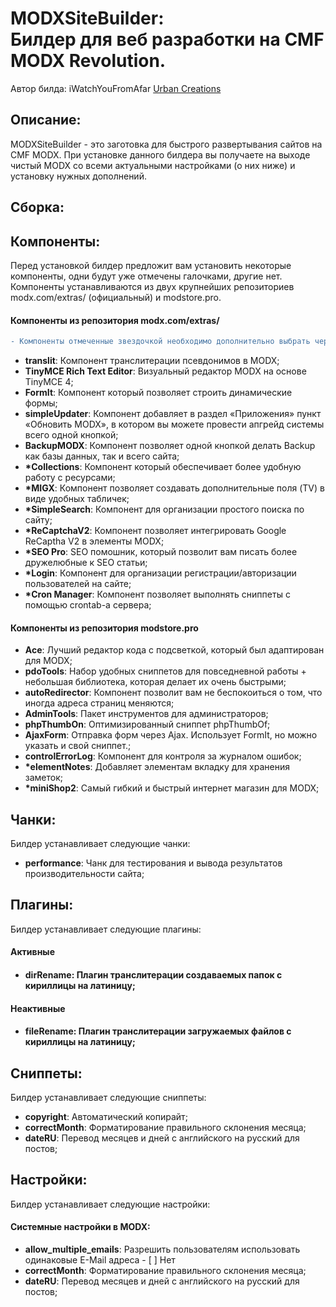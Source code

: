 <h1><strong>MODXSiteBuilder:</strong> <br>Билдер для веб разработки на CMF MODX Revolution.</h1>
<p>Автор билда: iWatchYouFromAfar <a href="https://urbancreations.ru/" target="_blank">Urban Creations</a><br/>

<h2>Описание:</h2>
<p>MODXSiteBuilder - это заготовка для быстрого развертывания сайтов на CMF MODX. При установке данного билдера вы получаете на выходе чистый MODX со всеми актуальными настройками (о них ниже) и установку нужных дополнений.</p>

<h2>Сборка:</h2>

<h2>Компоненты:</h2>
<p>Перед установкой билдер предложит вам установить некоторые компоненты, одни будут уже отмечены галочками, другие нет. Компоненты устанавливаются из двух крупнейших репозиториев modx.com/extras/ (официальный) и modstore.pro.</p>

<h4>Компоненты из репозитория modx.com/extras/</h4>

```diff
- Компоненты отмеченные звездочкой необходимо дополнительно выбрать через checkbox при установке
```

<ul>
	<li><strong>translit</strong>: Компонент транслитерации псевдонимов в MODX;</li>
	<li><strong>TinyMCE Rich Text Editor</strong>: Визуальный редактор MODX на основе TinyMCE 4;</li>
	<li><strong>FormIt</strong>: Компонент который позволяет строить динамические формы;</li>
	<li><strong>simpleUpdater</strong>: Компонент добавляет в раздел «Приложения» пункт «Обновить MODX», в котором вы можете провести апгрейд системы всего одной кнопкой;</li>
	<li><strong>BackupMODX</strong>: Компонент позволяет одной кнопкой делать Backup как базы данных, так и всего сайта;</li>
	<li><strong>*Collections</strong>: Компонент который обеспечивает более удобную работу с ресурсами;</li>
	<li><strong>*MIGX</strong>: Компонент позволяет создавать дополнительные поля (TV) в виде удобных табличек;</li>
	<li><strong>*SimpleSearch</strong>: Компонент для организации простого поиска по сайту;</li>
	<li><strong>*ReCaptchaV2</strong>: Компонент позволяет интегрировать Google ReCaptha V2 в элементы MODX;</li>
	<li><strong>*SEO Pro</strong>: SEO помошник, который позволит вам писать более дружелюбные к SEO статьи;</li>
	<li><strong>*Login</strong>: Компонент для организации регистрации/авторизации пользователей на сайте;</li>
	<li><strong>*Cron Manager</strong>: Компонент позволяет выполнять сниппеты с помощью crontab-а сервера;</li>
</ul>

<h4>Компоненты из репозитория modstore.pro</h4>
<ul>
	<li><strong>Ace</strong>: Лучший редактор кода с подсветкой, который был адаптирован для MODX;</li>
	<li><strong>pdoTools</strong>: Набор удобных сниппетов для повседневной работы + небольшая библиотека, которая делает их очень быстрыми;</li>
	<li><strong>autoRedirector</strong>: Компонент позволит вам не беспокоиться о том, что иногда адреса страниц меняются;</li>
	<li><strong>AdminTools</strong>: Пакет инструментов для администраторов;</li>
	<li><strong>phpThumbOn</strong>: Оптимизированный сниппет phpThumbOf;</li>
	<li><strong>AjaxForm</strong>: Отправка форм через Ajax. Использует FormIt, но можно указать и свой сниппет.;</li>
	<li><strong>controlErrorLog</strong>: Компонент для контроля за журналом ошибок;</li>
	<li><strong>*elementNotes</strong>: Добавляет элементам вкладку для хранения заметок;</li>
	<li><strong>*miniShop2</strong>: Самый гибкий и быстрый интернет магазин для MODX;</li>
</ul>

<h2>Чанки:</h2>
<p>Билдер устанавливает следующие чанки:</p>
<ul>
	<li><strong>performance</strong>: Чанк для тестирования и вывода результатов производительности сайта;</li>
</ul>

<h2>Плагины:</h2>
<p>Билдер устанавливает следующие плагины:</p>

<h4>Активные<h4>
<ul>
	<li><strong>dirRename</strong>: Плагин транслитерации создаваемых папок с кириллицы на латиницу;</li>
</ul>
	
<h4>Неактивные<h4>
<ul>
	<li><strong>fileRename</strong>: Плагин транслитерации загружаемых файлов с кириллицы на латиницу;</li>
</ul>

<h2>Сниппеты:</h2>
<p>Билдер устанавливает следующие сниппеты:</p>
<ul>
	<li><strong>copyright</strong>: Автоматический копирайт;</li>
	<li><strong>correctMonth</strong>: Форматирование правильного склонения месяца;</li>
	<li><strong>dateRU</strong>: Перевод месяцев и дней с английского на русский для постов;</li>
</ul>

<h2>Настройки:</h2>
<p>Билдер устанавливает следующие настройки:</p>
<h4>Системные настройки в MODX:</h4>
<ul>
	<li><strong>allow_multiple_emails</strong>: Разрешить пользователям использовать одинаковые E-Mail адреса - [ ] Нет</li>
	<li><strong>correctMonth</strong>: Форматирование правильного склонения месяца;</li>
	<li><strong>dateRU</strong>: Перевод месяцев и дней с английского на русский для постов;</li>
</ul>
